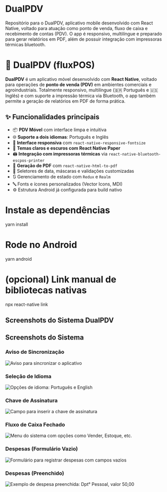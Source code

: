 # DualPDV
Repositório para o DualPDV, aplicativo mobile desenvolvido com React Native, voltado para atuação como ponto de venda, fluxo de caixa e recebimento de contas (PDV). O app é responsivo, multilíngue e preparado para gerar relatórios em PDF, além de possuir integração com impressoras térmicas bluetooth.
# 🧾 DualPDV (fluxPOS)

**DualPDV** é um aplicativo móvel desenvolvido com **React Native**, voltado para operações de **ponto de venda (PDV)** em ambientes comerciais e agroindustriais. Totalmente responsivo, multilíngue (🇧🇷 Português e 🇺🇸 Inglês) e com suporte a impressão térmica via Bluetooth, o app também permite a geração de relatórios em PDF de forma prática.

## ✨ Funcionalidades principais

- 📦 **PDV Móvel** com interface limpa e intuitiva
- 🌐 **Suporte a dois idiomas**: Português e Inglês
- 📱 **Interface responsiva** com `react-native-responsive-fontsize`
- 🎨 **Temas claros e escuros com React Native Paper**
- 🖨️ **Integração com impressoras térmicas** via `react-native-bluetooth-escpos-printer`
- 🧾 **Geração de PDF** com `react-native-html-to-pdf`
- 📆 Seletores de data, máscaras e validações customizadas
- 🔃 Gerenciamento de estado com `Redux` e `Realm`
- 🔤 Fonts e ícones personalizados (Vector Icons, MDI)
- ⚙️ Estrutura Android já configurada para build nativo

# Instale as dependências
yarn install

# Rode no Android
yarn android

# (opcional) Link manual de bibliotecas nativas
npx react-native link

## Screenshots do Sistema DualPDV

## Screenshots do Sistema

### Aviso de Sincronização
![Aviso para sincronizar o aplicativo](screenshots/dualpdv_(1).jpeg)

### Seleção de Idioma
![Opções de idioma: Português e English](screenshots/dualpdv_(2).jpeg)

### Chave de Assinatura
![Campo para inserir a chave de assinatura](screenshots/dualpdv_(3).jpeg)

### Fluxo de Caixa Fechado
![Menu do sistema com opções como Vender, Estoque, etc.](screenshots/dualpdv_(4).jpeg)

### Despesas (Formulário Vazio)
![Formulário para registrar despesas com campos vazios](screenshots/dualpdv_(8).jpeg)

### Despesas (Preenchido)
![Exemplo de despesa preenchida: Dpt° Pessoal, valor 50,00](screenshots/dualpdv_(9).jpeg)
